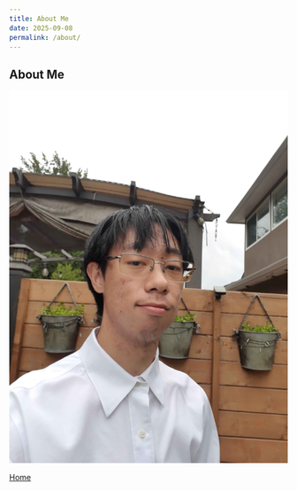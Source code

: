 ```yaml
---
title: About Me
date: 2025-09-08
permalink: /about/
---
```


## About Me

![profile_pic](/docs/assets/pic.jpg)

[Home](https://jovkun.github.io)
